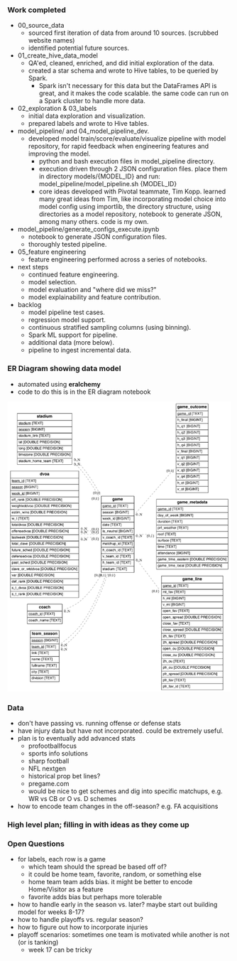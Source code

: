 ### Work completed
* 00_source_data
  * sourced first iteration of data from around 10 sources. (scrubbed website names)
  * identified potential future sources.
* 01_create_hive_data_model
  * QA'ed, cleaned, enriched, and did initial exploration of the data.
  * created a star schema and wrote to Hive tables, to be queried by Spark.
    * Spark isn't necessary for this data but the DataFrames API is great, and it makes the code scalable. the same code can run on a Spark cluster to handle more data.
* 02_exploration & 03_labels
  * initial data exploration and visualization. 
  * prepared labels and wrote to Hive tables.
* model_pipeline/ and 04_model_pipeline_dev.
  * developed model train/score/evaluate/visualize pipeline with model repository, for rapid feedback when engineering features and improving the model.
    * python and bash execution files in model_pipeline directory.
    * execution driven through 2 JSON configuration files. place them in directory models/{MODEL_ID} and run: model_pipeline/model_pipeline.sh {MODEL_ID}
    * core ideas developed with Pivotal teammate, Tim Kopp. learned many great ideas from Tim, like incorporating model choice into model config using importlib, the directory structure, using directories as a model repository, notebook to generate JSON, among many others. code is my own.
* model_pipeline/generate_configs_execute.ipynb
  * notebook to generate JSON configuration files.
  * thoroughly tested pipeline.
* 05_feature engineering
  * feature engineering performed across a series of notebooks.
* next steps
  * continued feature engineering.
  * model selection.
  * model evaluation and "where did we miss?"
  * model explainability and feature contribution.
* backlog
  * model pipeline test cases.
  * regression model support.
  * continuous stratified sampling columns (using binning).
  * Spark ML support for pipeline.
  * additional data (more below).
  * pipeline to ingest incremental data.

### ER Diagram showing data model 
* automated using __eralchemy__
* code to do this is in the ER diagram notebook

![E-R Diagram for Database][erd]

[erd]: img/er_diagram.png

### Data
* don't have passing vs. running offense or defense stats
* have injury data but have not incorporated. could be extremely useful.
* plan is to eventually add advanced stats
   * profootballfocus
   * sports info solutions
   * sharp football
   * NFL nextgen
   * historical prop bet lines?
   * pregame.com
   * would be nice to get schemes and dig into specific matchups, e.g. WR vs CB or O vs. D schemes
* how to encode team changes in the off-season? e.g. FA acquisitions

### High level plan; filling in with ideas as they come up

### Open Questions
* for labels, each row is a game
  * which team should the spread be based off of?
  * it could be home team, favorite, random, or something else
  * home team team adds bias. it might be better to encode Home/Visitor as a feature
  * favorite adds bias but perhaps more tolerable
* how to handle early in the season vs. later? maybe start out building model for weeks 8-17?
* how to handle playoffs vs. regular season?
* how to figure out how to incorporate injuries
* playoff scenarios: sometimes one team is motivated while another is not (or is tanking)
  * week 17 can be tricky 